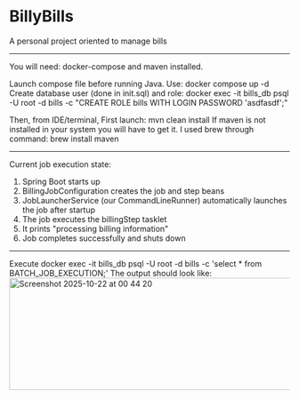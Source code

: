 # BillyBills
A personal project oriented to manage bills

***

You will need: docker-compose and maven installed.

Launch compose file before running Java. 
Use: docker compose up -d
Create database user (done in init.sql) and role:
docker exec -it bills_db psql -U root -d bills -c "CREATE ROLE bills WITH LOGIN PASSWORD 'asdfasdf';"


Then, from IDE/terminal, First launch:
mvn clean install
If maven is not installed in your system you will have to get it. I used brew through command: brew install maven

***

Current job execution state:

  1. Spring Boot starts up
  2. BillingJobConfiguration creates the job and step beans
  3. JobLauncherService (our CommandLineRunner) automatically launches the job after startup
  4. The job executes the billingStep tasklet
  5. It prints "processing billing information"
  6. Job completes successfully and shuts down

***

Execute docker exec -it bills_db psql -U root -d bills -c 'select * from BATCH_JOB_EXECUTION;' 
The output should look like:
<img width="1025" height="202" alt="Screenshot 2025-10-22 at 00 44 20" src="https://github.com/user-attachments/assets/023ef06d-faf6-4119-af4b-1989689c5f5a" />
